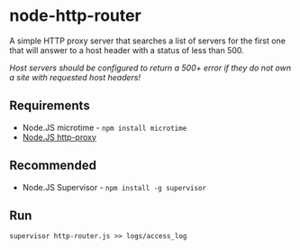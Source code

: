node-http-router
================
A simple HTTP proxy server that searches a list of servers for the first one that will answer to a host header with a status of less than 500.

_Host servers should be configured to return a 500+ error if they do not own a site with requested host headers!_


Requirements
------------
* Node.JS microtime - <code>npm install microtime</code>
* [Node.JS http-proxy](https://github.com/nodejitsu/node-http-proxy)


Recommended
-----------
* Node.JS Supervisor - <code>npm install -g supervisor</code>


Run
---
<code>supervisor http-router.js >> logs/access_log</code>
